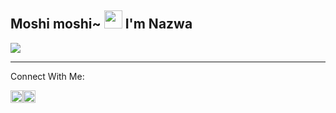 ## Moshi moshi~ <img src="https://github.com/TheDudeThatCode/TheDudeThatCode/blob/master/Assets/Hi.gif" width="29px"> I'm Nazwa
<img align="center" height="auto" src="https://github.com/NazwaS/NazwaS/blob/main/img/Nazwa.jpg"/>

___

Connect With Me:

<a href="https://instagram.com/nazwa.salsa_ig"><img src="https://github.com/TheDudeThatCode/TheDudeThatCode/blob/master/Assets/Instagram.svg" width="20px"><a href="https://twitter.com/NazwaSa72637177"><img src="https://github.com/NazwaS/NazwaS/blob/main/img/twitter.jpeg" width="20px">
</p><br/>
